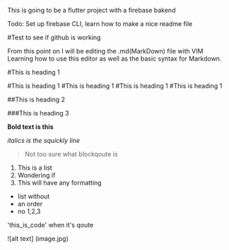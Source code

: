 This is going to be a flutter project with a firebase bakend

Todo: Set up firebase CLI, learn how to make a nice readme file

#Test to see if github is working


From this point on I will be editing the .md(MarkDown) file with VIM
Learning how to use this editor as well as the basic syntax for Markdown.

#This is heading 1

#This is heading 1
#This is heading 1
#This is heading 1
#This is heading 1

##This is heading 2

###This is heading 3

**Bold text is this**

*italics is the squickly line*

> Not too sure what blockqoute is

1. This is a list
2. Wondering if
3. This will have any formatting

- list without 
- an order
- no 1,2,3

'this_is_code' when it's qoute

![alt text] (image.jpg)



